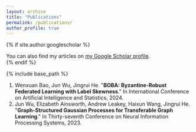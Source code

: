 ```yaml
---
layout: archive
title: "Publications"
permalink: /publications/
author_profile: true
---
```


{% if site.author.googlescholar %}
  <div class="wordwrap">You can also find my articles on <a href="{{site.author.googlescholar}}">my Google Scholar profile</a>.</div>
{% endif %}

{% include base_path %}

<!---
{% for post in site.publications reversed %}
  {% include archive-single.html %}
{% endfor %}
-->

1. Wenxuan Bao, Jun Wu, Jingrui He. "**BOBA: Byzantine-Robust Federated Learning with Label Skewness**." In International Conference on Artificial Intelligence and Statistics, 2024.
1. Jun Wu, Elizabeth Ainsworth, Andrew Leakey, Haixun Wang, Jingrui He. "**Graph-Structured Gaussian Processes for Transferable Graph Learning**." In Thirty-seventh Conference on Neural Information Processing Systems, 2023.
